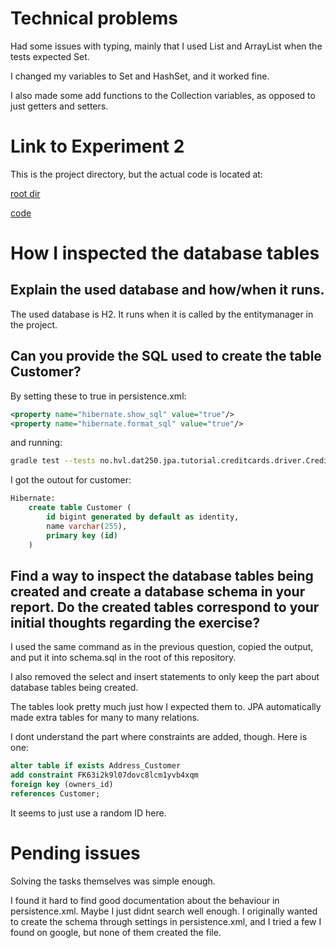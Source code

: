 # Technical problems
Had some issues with typing, mainly that I used List and ArrayList when the tests expected Set.

I changed my variables to Set and HashSet, and it worked fine.

I also made some add functions to the Collection variables, as opposed to just getters and setters.

# Link to Experiment 2
This is the project directory, but the actual code is located at:

[root dir](https://github.com/EivindSul/dat250-jpa-tutorial)

[code](https://github.com/EivindSul/dat250-jpa-tutorial/tree/master/src/main/java/no/hvl/dat250/jpa/tutorial/creditcards)

# How I inspected the database tables

## Explain the used database and how/when it runs.
The used database is H2. It runs when it is called by the entitymanager in the project.

## Can you provide the SQL used to create the table Customer?
By setting these to true in persistence.xml:
```xml
<property name="hibernate.show_sql" value="true"/>
<property name="hibernate.format_sql" value="true"/>
```
and running:
```bash
gradle test --tests no.hvl.dat250.jpa.tutorial.creditcards.driver.CreditCardsMainTest -i
```
I got the outout for customer:
```sql
Hibernate:
    create table Customer (
        id bigint generated by default as identity,
        name varchar(255),
        primary key (id)
    )
```

## Find a way to inspect the database tables being created and create a database schema in your report. Do the created tables correspond to your initial thoughts regarding the exercise?
I used the same command as in the previous question, copied the output,
and put it into schema.sql in the root of this repository.

I also removed the select and insert statements to only keep the part about database tables being created.

The tables look pretty much just how I expected them to. JPA automatically made extra tables for many to many relations.

I dont understand the part where constraints are added, though. Here is one:
```sql
alter table if exists Address_Customer
add constraint FK63i2k9l07dovc8lcm1yvb4xqm
foreign key (owners_id)
references Customer;
```
It seems to just use a random ID here.

# Pending issues
Solving the tasks themselves was simple enough.

I found it hard to find good documentation about the behaviour in persistence.xml.
Maybe I just didnt search well enough.
I originally wanted to create the schema through settings in persistence.xml, and I tried 
a few I found on google, but none of them created the file.
